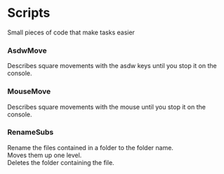 # Scripts
Small pieces of code that make tasks easier

### AsdwMove
Describes square movements with the asdw keys until you stop it on the console.

### MouseMove
Describes square movements with the mouse until you stop it on the console.

### RenameSubs
Rename the files contained in a folder to the folder name.  
Moves them up one level.  
Deletes the folder containing the file.
